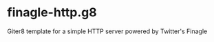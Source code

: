 finagle-http.g8
===============

Giter8 template for a simple HTTP server powered by Twitter's Finagle